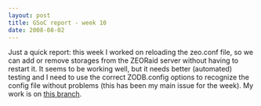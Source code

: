 ```yaml
---
layout: post
title: GSoC report - week 10
date: 2008-08-02
---
```


Just a quick report: this week I worked on reloading the zeo.conf file, so we can add or remove storages from the ZEORaid server without having to restart it. It seems to be working well, but it needs better (automated) testing and I need to use the correct ZODB.config options to recognize the config file without problems (this has been my main issue for the week). My work is on <span class="link-external"><a href="http://svn.zope.org/gocept.zeoraid/branches/dirceu-addstoragetool/">this branch</a></span>.
